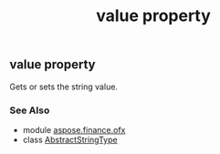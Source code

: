 ﻿---
title: value property
second_title: Aspose.Finance for Python via .NET API References
description: 
type: docs
weight: 30
url: /python-net/aspose.finance.ofx/abstractstringtype/value/
is_root: false
---

## value property


Gets or sets the string value.

### See Also
* module [aspose.finance.ofx](../../)
* class [AbstractStringType](/finance/python-net/aspose.finance.ofx/abstractstringtype)
